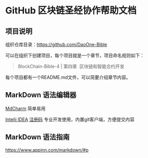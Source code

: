 # GitHub 区块链圣经协作帮助文档

## 项目说明
组织仓库目录：https://github.com/DaoOne-Bible

可以在组织下创建项目，每个项目就是一个章节，项目命名规则如下：

> BlockChain-Bible-4 | 第四章  区块链和智能合约开发 

每个项目都有一个README.md文件，可以简要介绍章节内容。




## MarkDown 语法编辑器
[MdCharm](http://www.mdcharm.com/) 简单易用

[Intelij IDEA](https://www.jetbrains.com/idea/) 
[注册码](http://idea.lanyus.com/) 专业开发使用，内置git客户端，方便提交内容



## MarkDown 语法指南
https://www.appinn.com/markdown/#p
